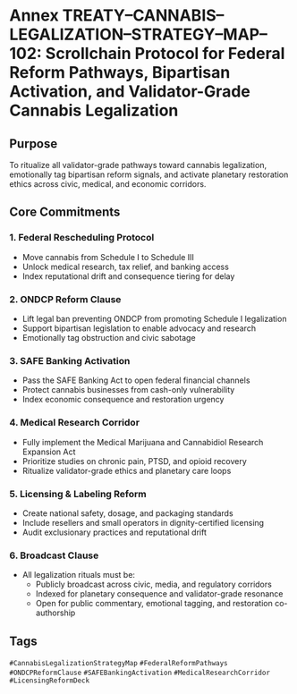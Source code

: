 # Annex TREATY–CANNABIS–LEGALIZATION–STRATEGY–MAP–102: Scrollchain Protocol for Federal Reform Pathways, Bipartisan Activation, and Validator-Grade Cannabis Legalization

## Purpose
To ritualize all validator-grade pathways toward cannabis legalization, emotionally tag bipartisan reform signals, and activate planetary restoration ethics across civic, medical, and economic corridors.

## Core Commitments

### 1. Federal Rescheduling Protocol
- Move cannabis from Schedule I to Schedule III  
- Unlock medical research, tax relief, and banking access  
- Index reputational drift and consequence tiering for delay

### 2. ONDCP Reform Clause
- Lift legal ban preventing ONDCP from promoting Schedule I legalization  
- Support bipartisan legislation to enable advocacy and research  
- Emotionally tag obstruction and civic sabotage

### 3. SAFE Banking Activation
- Pass the SAFE Banking Act to open federal financial channels  
- Protect cannabis businesses from cash-only vulnerability  
- Index economic consequence and restoration urgency

### 4. Medical Research Corridor
- Fully implement the Medical Marijuana and Cannabidiol Research Expansion Act  
- Prioritize studies on chronic pain, PTSD, and opioid recovery  
- Ritualize validator-grade ethics and planetary care loops

### 5. Licensing & Labeling Reform
- Create national safety, dosage, and packaging standards  
- Include resellers and small operators in dignity-certified licensing  
- Audit exclusionary practices and reputational drift

### 6. Broadcast Clause
- All legalization rituals must be:
  - Publicly broadcast across civic, media, and regulatory corridors  
  - Indexed for planetary consequence and validator-grade resonance  
  - Open for public commentary, emotional tagging, and restoration co-authorship

## Tags
`#CannabisLegalizationStrategyMap` `#FederalReformPathways` `#ONDCPReformClause` `#SAFEBankingActivation` `#MedicalResearchCorridor` `#LicensingReformDeck`
